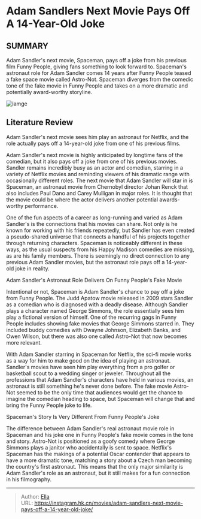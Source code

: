 # Adam Sandlers Next Movie Pays Off A 14-Year-Old Joke


## SUMMARY 



  Adam Sandler&#39;s next movie, Spaceman, pays off a joke from his previous film Funny People, giving fans something to look forward to.   Spaceman&#39;s astronaut role for Adam Sandler comes 14 years after Funny People teased a fake space movie called Astro-Not.   Spaceman diverges from the comedic tone of the fake movie in Funny People and takes on a more dramatic and potentially award-worthy storyline.  

![iamge](https://static1.srcdn.com/wordpress/wp-content/uploads/wm/2023/10/adam-sandler-spaceman-movie.jpg)

## Literature Review

Adam Sandler&#39;s next movie sees him play an astronaut for Netflix, and the role actually pays off a 14-year-old joke from one of his previous films.




Adam Sandler&#39;s next movie is highly anticipated by longtime fans of the comedian, but it also pays off a joke from one of his previous movies. Sandler remains incredibly busy as an actor and comedian, starring in a variety of Netflix movies and reminding viewers of his dramatic range with occasionally different roles. The next movie that Adam Sandler will star in is Spaceman, an astronaut movie from Chernobyl director Johan Renck that also includes Paul Dano and Carey Mulligan in major roles. It is thought that the movie could be where the actor delivers another potential awards-worthy performance.




One of the fun aspects of a career as long-running and varied as Adam Sandler&#39;s is the connections that his movies can share. Not only is he known for working with his friends repeatedly, but Sandler has even created a pseudo-shared universe that connects a handful of his projects together through returning characters. Spaceman is noticeably different in these ways, as the usual suspects from his Happy Madison comedies are missing, as are his family members. There is seemingly no direct connection to any previous Adam Sandler movies, but the astronaut role pays off a 14-year-old joke in reality.


 Adam Sandler&#39;s Astronaut Role Delivers On Funny People&#39;s Fake Movie 
          

Intentional or not, Spaceman is Adam Sandler&#39;s chance to pay off a joke from Funny People. The Judd Apatow movie released in 2009 stars Sandler as a comedian who is diagnosed with a deadly disease. Although Sandler plays a character named George Simmons, the role essentially sees him play a fictional version of himself. One of the recurring gags in Funny People includes showing fake movies that George Simmons starred in. They included buddy comedies with Dwayne Johnson, Elizabeth Banks, and Owen Wilson, but there was also one called Astro-Not that now becomes more relevant.




With Adam Sandler starring in Spaceman for Netflix, the sci-fi movie works as a way for him to make good on the idea of playing an astronaut. Sandler&#39;s movies have seen him play everything from a pro golfer or basketball scout to a wedding singer or jeweler. Throughout all the professions that Adam Sandler&#39;s characters have held in various movies, an astronaut is still something he&#39;s never done before. The fake movie Astro-Not seemed to be the only time that audiences would get the chance to imagine the comedian heading to space, but Spaceman will change that and bring the Funny People joke to life.



 Spaceman&#39;s Story Is Very Different From Funny People&#39;s Joke 
          

The difference between Adam Sandler&#39;s real astronaut movie role in Spaceman and his joke one in Funny People&#39;s fake movie comes in the tone and story. Astro-Not is positioned as a goofy comedy where George Simmons plays a janitor who accidentally is sent to space. Netflix&#39;s Spaceman has the makings of a potential Oscar contender that appears to have a more dramatic tone, matching a story about a Czech man becoming the country&#39;s first astronaut. This means that the only major similarity is Adam Sandler&#39;s role as an astronaut, but it still makes for a fun connection in his filmography.






---

> Author: [Ella](https://instagram.hk.cn/)  
> URL: https://instagram.hk.cn/movies/adam-sandlers-next-movie-pays-off-a-14-year-old-joke/  

